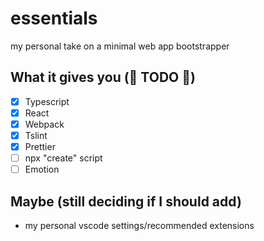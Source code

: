 # essentials

my personal take on a minimal web app bootstrapper

## What it gives you (🦄 TODO 🦄)

- [x] Typescript
- [x] React
- [x] Webpack
- [x] Tslint
- [x] Prettier
- [ ] npx "create" script
- [ ] Emotion

## Maybe (still deciding if I should add)

- my personal vscode settings/recommended extensions
